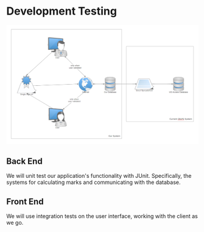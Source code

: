 Development Testing
===================
![Architecture](/Documents/Portfolio-A/Architecture.png)

Back End
--------

We will unit test our application's functionality with JUnit. Specifically, the systems for calculating 
marks and communicating with the database.

Front End
---------

We will use integration tests on the user interface, working with the client as we go.
